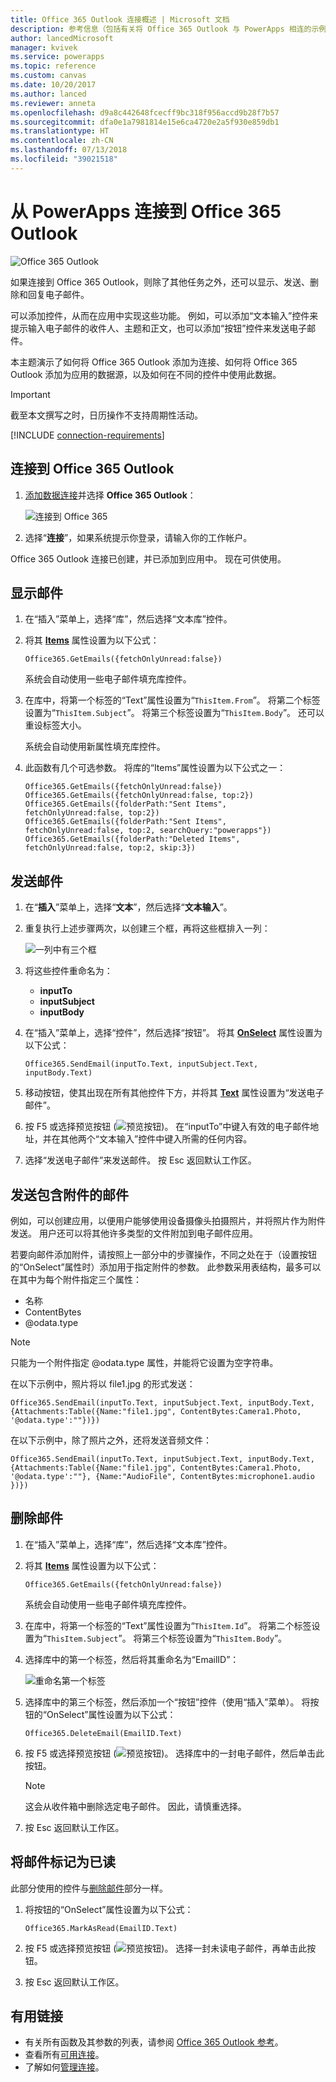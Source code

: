 ```yaml
---
title: Office 365 Outlook 连接概述 | Microsoft 文档
description: 参考信息（包括有关将 Office 365 Outlook 与 PowerApps 相连的示例）
author: lancedMicrosoft
manager: kvivek
ms.service: powerapps
ms.topic: reference
ms.custom: canvas
ms.date: 10/20/2017
ms.author: lanced
ms.reviewer: anneta
ms.openlocfilehash: d9a8c442648fcecff9bc318f956accd9b28f7b57
ms.sourcegitcommit: dfa0e1a7981814e15e6ca4720e2a5f930e859db1
ms.translationtype: HT
ms.contentlocale: zh-CN
ms.lasthandoff: 07/13/2018
ms.locfileid: "39021518"
---
```

# <a name="connect-to-office-365-outlook-from-powerapps"></a>从 PowerApps 连接到 Office 365 Outlook
![Office 365 Outlook](./media/connection-office365-outlook/office365icon.png)

如果连接到 Office 365 Outlook，则除了其他任务之外，还可以显示、发送、删除和回复电子邮件。

可以添加控件，从而在应用中实现这些功能。 例如，可以添加“文本输入”控件来提示输入电子邮件的收件人、主题和正文，也可以添加“按钮”控件来发送电子邮件。

本主题演示了如何将 Office 365 Outlook 添加为连接、如何将 Office 365 Outlook 添加为应用的数据源，以及如何在不同的控件中使用此数据。

> [!IMPORTANT]
> 截至本文撰写之时，日历操作不支持周期性活动。

[!INCLUDE [connection-requirements](../../../includes/connection-requirements.md)]

## <a name="connect-to-office-365-outlook"></a>连接到 Office 365 Outlook
1. [添加数据连接](../add-data-connection.md)并选择 **Office 365 Outlook**：  
   
    ![连接到 Office 365](./media/connection-office365-outlook/add-office.png)
2. 选择“**连接**”，如果系统提示你登录，请输入你的工作帐户。

Office 365 Outlook 连接已创建，并已添加到应用中。 现在可供使用。

## <a name="show-messages"></a>显示邮件
1. 在“插入”菜单上，选择“库”，然后选择“文本库”控件。
2. 将其 **[Items](../controls/properties-core.md)** 属性设置为以下公式：  
   
    `Office365.GetEmails({fetchOnlyUnread:false})`
   
    系统会自动使用一些电子邮件填充库控件。
3. 在库中，将第一个标签的“Text”属性设置为“`ThisItem.From`”。 将第二个标签设置为“`ThisItem.Subject`”。 将第三个标签设置为“`ThisItem.Body`”。 还可以重设标签大小。
   
    系统会自动使用新属性填充库控件。
4. 此函数有几个可选参数。 将库的“Items”属性设置为以下公式之一：
   
    `Office365.GetEmails({fetchOnlyUnread:false})`  
    `Office365.GetEmails({fetchOnlyUnread:false, top:2})`  
    `Office365.GetEmails({folderPath:"Sent Items", fetchOnlyUnread:false, top:2})`  
    `Office365.GetEmails({folderPath:"Sent Items", fetchOnlyUnread:false, top:2, searchQuery:"powerapps"})`  
    `Office365.GetEmails({folderPath:"Deleted Items", fetchOnlyUnread:false, top:2, skip:3})`

## <a name="send-a-message"></a>发送邮件
1. 在“**插入**”菜单上，选择“**文本**”，然后选择“**文本输入**”。
2. 重复执行上述步骤两次，以创建三个框，再将这些框排入一列：  
   
    ![一列中有三个框](./media/connection-office365-outlook/threetextinput.png)
3. 将这些控件重命名为：  
   
   * **inputTo**
   * **inputSubject**
   * **inputBody**
4. 在“插入”菜单上，选择“控件”，然后选择“按钮”。 将其 **[OnSelect](../controls/properties-core.md)** 属性设置为以下公式：  
   
    `Office365.SendEmail(inputTo.Text, inputSubject.Text, inputBody.Text)`
5. 移动按钮，使其出现在所有其他控件下方，并将其  **[Text](../controls/properties-core.md)** 属性设置为“发送电子邮件”。
6. 按 F5 或选择预览按钮 (![预览按钮](./media/connection-office365-outlook/preview.png))。 在“inputTo”中键入有效的电子邮件地址，并在其他两个“文本输入”控件中键入所需的任何内容。
7. 选择“发送电子邮件”来发送邮件。 按 Esc 返回默认工作区。

## <a name="send-a-message-with-an-attachment"></a>发送包含附件的邮件
例如，可以创建应用，以便用户能够使用设备摄像头拍摄照片，并将照片作为附件发送。 用户还可以将其他许多类型的文件附加到电子邮件应用。

若要向邮件添加附件，请按照上一部分中的步骤操作，不同之处在于（设置按钮的“OnSelect”属性时）添加用于指定附件的参数。 此参数采用表结构，最多可以在其中为每个附件指定三个属性：

* 名称
* ContentBytes
* @odata.type

> [!NOTE]
> 只能为一个附件指定 @odata.type 属性，并能将它设置为空字符串。

在以下示例中，照片将以 file1.jpg 的形式发送：

`Office365.SendEmail(inputTo.Text, inputSubject.Text, inputBody.Text, {Attachments:Table({Name:"file1.jpg", ContentBytes:Camera1.Photo, '@odata.type':""})})`

在以下示例中，除了照片之外，还将发送音频文件：

`Office365.SendEmail(inputTo.Text, inputSubject.Text, inputBody.Text, {Attachments:Table({Name:"file1.jpg", ContentBytes:Camera1.Photo, '@odata.type':""}, {Name:"AudioFile", ContentBytes:microphone1.audio })})`

## <a name="delete-a-message"></a>删除邮件
1. 在“插入”菜单上，选择“库”，然后选择“文本库”控件。
2. 将其 **[Items](../controls/properties-core.md)** 属性设置为以下公式：  
   
    `Office365.GetEmails({fetchOnlyUnread:false})`
   
    系统会自动使用一些电子邮件填充库控件。
3. 在库中，将第一个标签的“Text”属性设置为“`ThisItem.Id`”。 将第二个标签设置为“`ThisItem.Subject`”。 将第三个标签设置为“`ThisItem.Body`”。
4. 选择库中的第一个标签，然后将其重命名为“EmailID”：
   
    ![重命名第一个标签](./media/connection-office365-outlook/renameheading.png)
5. 选择库中的第三个标签，然后添加一个“按钮”控件（使用“插入”菜单）。 将按钮的“OnSelect”属性设置为以下公式：  
   
    `Office365.DeleteEmail(EmailID.Text)`
6. 按 F5 或选择预览按钮 (![预览按钮](./media/connection-office365-outlook/preview.png))。 选择库中的一封电子邮件，然后单击此按钮。 
    
    > [!NOTE]
    > 这会从收件箱中删除选定电子邮件。 因此，请慎重选择。
7. 按 Esc 返回默认工作区。

## <a name="mark-a-message-as-read"></a>将邮件标记为已读
此部分使用的控件与[删除邮件](connection-office365-outlook.md#delete-a-message)部分一样。

1. 将按钮的“OnSelect”属性设置为以下公式：  
   
    `Office365.MarkAsRead(EmailID.Text)`
2. 按 F5 或选择预览按钮 (![预览按钮](./media/connection-office365-outlook/preview.png))。 选择一封未读电子邮件，再单击此按钮。
3. 按 Esc 返回默认工作区。

## <a name="helpful-links"></a>有用链接
* 有关所有函数及其参数的列表，请参阅 [Office 365 Outlook 参考](https://docs.microsoft.com/connectors/office365connector/)。
* 查看所有[可用连接](../connections-list.md)。  
* 了解如何[管理连接](../add-manage-connections.md)。

